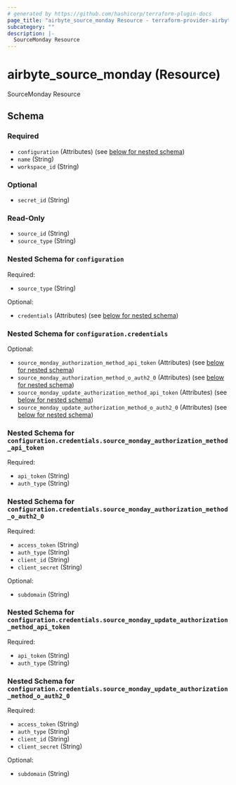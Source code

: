 ```yaml
---
# generated by https://github.com/hashicorp/terraform-plugin-docs
page_title: "airbyte_source_monday Resource - terraform-provider-airbyte"
subcategory: ""
description: |-
  SourceMonday Resource
---
```


# airbyte_source_monday (Resource)

SourceMonday Resource



<!-- schema generated by tfplugindocs -->
## Schema

### Required

- `configuration` (Attributes) (see [below for nested schema](#nestedatt--configuration))
- `name` (String)
- `workspace_id` (String)

### Optional

- `secret_id` (String)

### Read-Only

- `source_id` (String)
- `source_type` (String)

<a id="nestedatt--configuration"></a>
### Nested Schema for `configuration`

Required:

- `source_type` (String)

Optional:

- `credentials` (Attributes) (see [below for nested schema](#nestedatt--configuration--credentials))

<a id="nestedatt--configuration--credentials"></a>
### Nested Schema for `configuration.credentials`

Optional:

- `source_monday_authorization_method_api_token` (Attributes) (see [below for nested schema](#nestedatt--configuration--credentials--source_monday_authorization_method_api_token))
- `source_monday_authorization_method_o_auth2_0` (Attributes) (see [below for nested schema](#nestedatt--configuration--credentials--source_monday_authorization_method_o_auth2_0))
- `source_monday_update_authorization_method_api_token` (Attributes) (see [below for nested schema](#nestedatt--configuration--credentials--source_monday_update_authorization_method_api_token))
- `source_monday_update_authorization_method_o_auth2_0` (Attributes) (see [below for nested schema](#nestedatt--configuration--credentials--source_monday_update_authorization_method_o_auth2_0))

<a id="nestedatt--configuration--credentials--source_monday_authorization_method_api_token"></a>
### Nested Schema for `configuration.credentials.source_monday_authorization_method_api_token`

Required:

- `api_token` (String)
- `auth_type` (String)


<a id="nestedatt--configuration--credentials--source_monday_authorization_method_o_auth2_0"></a>
### Nested Schema for `configuration.credentials.source_monday_authorization_method_o_auth2_0`

Required:

- `access_token` (String)
- `auth_type` (String)
- `client_id` (String)
- `client_secret` (String)

Optional:

- `subdomain` (String)


<a id="nestedatt--configuration--credentials--source_monday_update_authorization_method_api_token"></a>
### Nested Schema for `configuration.credentials.source_monday_update_authorization_method_api_token`

Required:

- `api_token` (String)
- `auth_type` (String)


<a id="nestedatt--configuration--credentials--source_monday_update_authorization_method_o_auth2_0"></a>
### Nested Schema for `configuration.credentials.source_monday_update_authorization_method_o_auth2_0`

Required:

- `access_token` (String)
- `auth_type` (String)
- `client_id` (String)
- `client_secret` (String)

Optional:

- `subdomain` (String)


